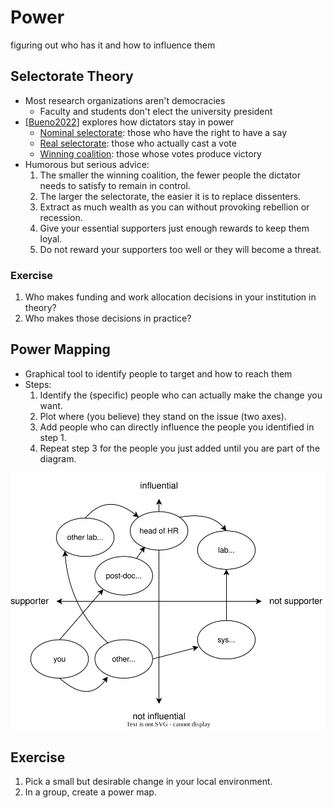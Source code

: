# Power

<p class="subtitle" markdown="1">figuring out who has it and how to influence them</p>

## Selectorate Theory

-   Most research organizations aren't democracies
    -   Faculty and students don't elect the university president
-   [[Bueno2022](b:Bueno2022)] explores how dictators stay in power
    -   [Nominal selectorate](g:nominal-selectorate): those who have the right to have a say
    -   [Real selectorate](g:real-selectorate): those who actually cast a vote
    -   [Winning coalition](g:winning-coalition): those whose votes produce victory
-   Humorous but serious advice:
    1.  The smaller the winning coalition, the fewer people the dictator needs to satisfy to remain in control.
    1.  The larger the selectorate, the easier it is to replace dissenters.
    1.  Extract as much wealth as you can without provoking rebellion or recession.
    1.  Give your essential supporters just enough rewards to keep them loyal.
    1.  Do not reward your supporters too well or they will become a threat.

<section class="exercise" markdown="1">

### Exercise

1.  Who makes funding and work allocation decisions in your institution in theory?
1.  Who makes those decisions in practice?

</section>

## Power Mapping

-   Graphical tool to identify people to target and how to reach them
-   Steps:
    1.  Identify the (specific) people who can actually make the change you want.
    2.  Plot where (you believe) they stand on the issue (two axes).
    3.  Add people who can directly influence the people you identified in step 1.
    4.  Repeat step 3 for the people you just added until you are part of the diagram.

<div class="center">
  <img src="./power_map.svg" alt="power map">
</div>

<section class="exercise" markdown="1">

## Exercise

1.  Pick a small but desirable change in your local environment.
1.  In a group, create a power map.

</section>
